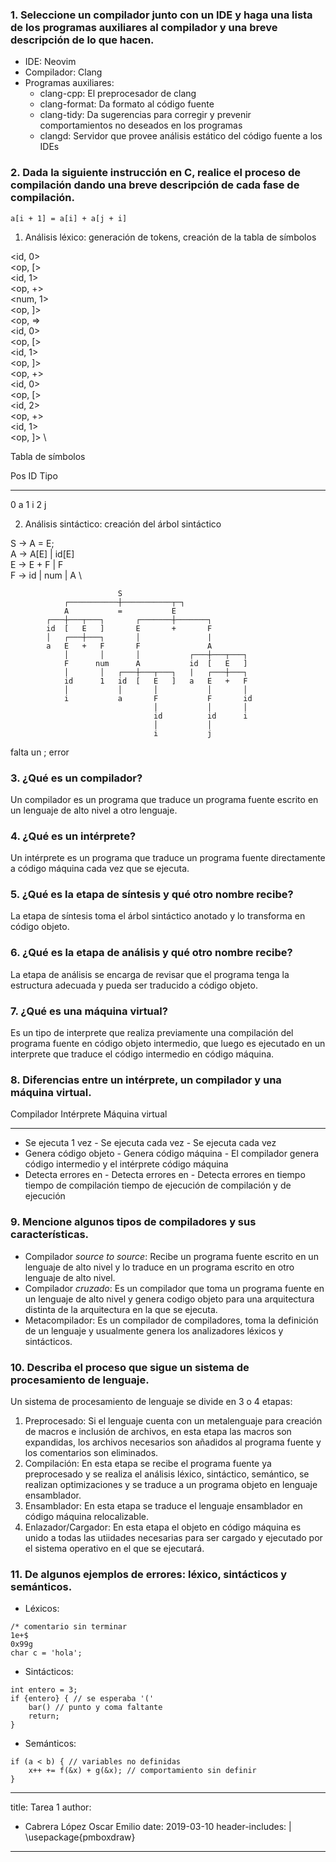 ### 1. Seleccione un compilador junto con un IDE y haga una lista de los programas auxiliares al compilador y una breve descripción de lo que hacen.

-   IDE: Neovim
-   Compilador: Clang
-   Programas auxiliares:
    -   clang-cpp: El preprocesador de clang
    -   clang-format: Da formato al código fuente
    -   clang-tidy: Da sugerencias para corregir y prevenir
        comportamientos no deseados en los programas
    -   clangd: Servidor que provee análisis estático del código fuente
        a los IDEs

### 2. Dada la siguiente instrucción en C, realice el proceso de compilación dando una breve descripción de cada fase de compilación.

~~~
a[i + 1] = a[i] + a[j + i]
~~~

1. Análisis léxico: generación de tokens, creación de la tabla de símbolos

<id, 0> \
<op, [> \
<id, 1> \
<op, +> \
<num, 1> \
<op, ]> \
<op, => \
<id, 0> \
<op, [> \
<id, 1> \
<op, ]> \
<op, +> \
<id, 0> \
<op, [> \
<id, 2> \
<op, +> \
<id, 1> \
<op, ]> \

Tabla de símbolos

Pos ID Tipo
--- -- ----
0   a
1   i
2   j

2. Análisis sintáctico: creación del árbol sintáctico

S → A = E; \
A → A[E] | id[E] \
E → E + F | F \
F → id | num | A \

~~~
                        S
            ┌───────────┼───────────┬─┐
            A           =           E
        ┌───┼───┬───┐       ┌───────┼───────┐
        id  [   E   ]       E       +       F
        │   ┌───┼───┐       │               |
        a   E   +   F       F               A
            │       │       │           ┌───┼───┬───┐
            F      num      A           id  [   E   ]
            │       │   ┌───┼───┬───┐   |   ┌───┼───┐
            id      1   id  [   E   ]   a   E   +   F
            │           │       │           │       │
            i           a       F           F       id
                                │           │       │
                                id          id      i
                                │           │
                                i           j
~~~

falta un ; error

### 3. ¿Qué es un compilador?

Un compilador es un programa que traduce un programa fuente escrito en
un lenguaje de alto nivel a otro lenguaje.

### 4. ¿Qué es un intérprete?

Un intérprete es un programa que traduce un programa fuente directamente
a código máquina cada vez que se ejecuta.

### 5. ¿Qué es la etapa de síntesis y qué otro nombre recibe?

La etapa de síntesis toma el árbol sintáctico anotado y lo transforma en
código objeto.

### 6. ¿Qué es la etapa de análisis y qué otro nombre recibe?

La etapa de análisis se encarga de revisar que el programa tenga la
estructura adecuada y pueda ser traducido a código objeto.

### 7. ¿Qué es una máquina virtual?

Es un tipo de interprete que realiza previamente una compilación del
programa fuente en código objeto intermedio, que luego es ejecutado en
un interprete que traduce el código intermedio en código máquina.

### 8. Diferencias entre un intérprete, un compilador y una máquina virtual.

Compilador              Intérprete              Máquina virtual
----------              ----------              ---------------
- Se ejecuta 1 vez      - Se ejecuta cada vez   - Se ejecuta cada vez
- Genera código objeto  - Genera código máquina - El compilador genera código
                                                intermedio y el intérprete
                                                código máquina
- Detecta errores en    - Detecta errores en    - Detecta errores en tiempo
tiempo de compilación   tiempo de ejecución     de compilación y de ejecución

### 9. Mencione algunos tipos de compiladores y sus características.

-   Compilador *source to source*: Recibe un programa fuente escrito en un
    lenguaje de alto nivel y lo traduce en un programa escrito en otro
    lenguaje de alto nivel.
-   Compilador *cruzado*: Es un compilador que toma un programa fuente en un
    lenguaje de alto nivel y genera codigo objeto para una arquitectura
    distinta de la arquitectura en la que se ejecuta.
-   Metacompilador: Es un compilador de compiladores, toma la definición de un
    lenguaje y usualmente genera los analizadores léxicos y sintácticos.

### 10. Describa el proceso que sigue un sistema de procesamiento de lenguaje.

Un sistema de procesamiento de lenguaje se divide en 3 o 4 etapas:

1.  Preprocesado: Si el lenguaje cuenta con un metalenguaje para creación de
    macros e inclusión de archivos, en esta etapa las macros son expandidas,
    los archivos necesarios son añadidos al programa fuente y los comentarios
    son eliminados.
2.  Compilación: En esta etapa se recibe el programa fuente ya preprocesado y
    se realiza el análisis léxico, sintáctico, semántico, se realizan
    optimizaciones y se traduce a un programa objeto en lenguaje ensamblador.
3.  Ensamblador: En esta etapa se traduce el lenguaje ensamblador en código
    máquina relocalizable.
4.  Enlazador/Cargador: En esta etapa el objeto en código máquina es unido a
    todas las utiidades necesarias para ser cargado y ejecutado por el sistema
    operativo en el que se ejecutará.

### 11. De algunos ejemplos de errores: léxico, sintácticos y semánticos.

-   Léxicos:

~~~
/* comentario sin terminar
1e+$
0x99g
char c = 'hola';
~~~

-   Sintácticos:

~~~
int entero = 3;
if {entero} { // se esperaba '('
    bar() // punto y coma faltante
    return;
}
~~~

-   Semánticos:

~~~
if (a < b) { // variables no definidas
    x++ += f(&x) + g(&x); // comportamiento sin definir
}
~~~


---
title: Tarea 1
author:
- Cabrera López Oscar Emilio
date: 2019-03-10
header-includes: |
    \usepackage{pmboxdraw}
---
